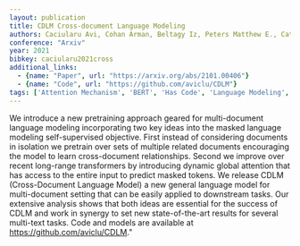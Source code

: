 ```yaml
---
layout: publication
title: CDLM Cross-document Language Modeling
authors: Caciularu Avi, Cohan Arman, Beltagy Iz, Peters Matthew E., Cattan Arie, Dagan Ido
conference: "Arxiv"
year: 2021
bibkey: caciularu2021cross
additional_links:
  - {name: "Paper", url: "https://arxiv.org/abs/2101.00406"}
  - {name: "Code", url: "https://github.com/aviclu/CDLM"}
tags: ['Attention Mechanism', 'BERT', 'Has Code', 'Language Modeling', 'Masked Language Model', 'Model Architecture', 'Pretraining Methods', 'RAG', 'Training Techniques', 'Transformer']
---
```

We introduce a new pretraining approach geared for multi-document language modeling incorporating two key ideas into the masked language modeling self-supervised objective. First instead of considering documents in isolation we pretrain over sets of multiple related documents encouraging the model to learn cross-document relationships. Second we improve over recent long-range transformers by introducing dynamic global attention that has access to the entire input to predict masked tokens. We release CDLM (Cross-Document Language Model) a new general language model for multi-document setting that can be easily applied to downstream tasks. Our extensive analysis shows that both ideas are essential for the success of CDLM and work in synergy to set new state-of-the-art results for several multi-text tasks. Code and models are available at https://github.com/aviclu/CDLM."
